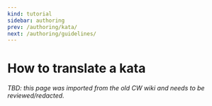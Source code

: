 ```yaml
---
kind: tutorial
sidebar: authoring
prev: /authoring/kata/
next: /authoring/guidelines/
---
```


# How to translate a kata

_TBD: this page was imported from the old CW wiki and needs to be reviewed/redacted._

<!--
TODO: this page would relate to creating both initial language version, as well as new translation

## Remarks on translating

- stick to guidelines

### Shared Descriptions

Please note, the description is shared among all kata languages. Do not add or remove anything specific to your language unless absolutely necessary. In that case use [sequenced code blocks][sequential-code-blocks] and [optional section formatting][conditional-rendering] - add a new block using the formatter for your language and it will be displayed only when that particular language is selected in the kata overview, solutions page, discourse, and trainer.

## How to announce your translation

When you publish your translation the original kata sensei will be automatically notified that your effort is pending their approval. But it is also good practice to write a comment in the kata "Discourse" to announce what you have done. This way, if the original author has been absent from Codewars for a prolonged period of time, another qualified user can review and approve in their place.

Tip: marking that comment as a `suggestion` will also help your translation from being accidentally overlooked.

[sequential-code-blocks]: /references/markdown/extensions/#sequential-code-blocks
[conditional-rendering]: /references/markdown/extensions/#conditional-rendering
-->
